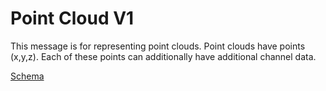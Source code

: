 # Point Cloud V1

This message is for representing point clouds. Point clouds have points (x,y,z). Each of these points can additionally have additional channel data.

[Schema](point_cloud_v1.schema.json)
